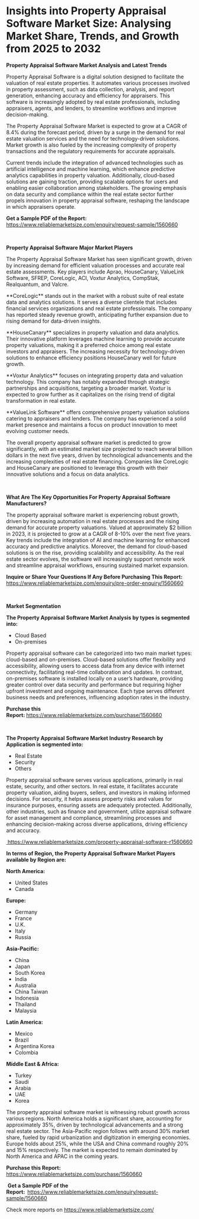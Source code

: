 <p><h1>Insights into Property Appraisal Software Market Size: Analysing Market Share, Trends, and Growth from 2025 to 2032</h1></p><p><strong>Property Appraisal Software Market Analysis and Latest Trends</strong></p>
<p><p>Property Appraisal Software is a digital solution designed to facilitate the valuation of real estate properties. It automates various processes involved in property assessment, such as data collection, analysis, and report generation, enhancing accuracy and efficiency for appraisers. This software is increasingly adopted by real estate professionals, including appraisers, agents, and lenders, to streamline workflows and improve decision-making.</p><p>The Property Appraisal Software Market is expected to grow at a CAGR of 8.4% during the forecast period, driven by a surge in the demand for real estate valuation services and the need for technology-driven solutions. Market growth is also fueled by the increasing complexity of property transactions and the regulatory requirements for accurate appraisals. </p><p>Current trends include the integration of advanced technologies such as artificial intelligence and machine learning, which enhance predictive analytics capabilities in property valuation. Additionally, cloud-based solutions are gaining traction, providing scalable options for users and enabling easier collaboration among stakeholders. The growing emphasis on data security and compliance within the real estate sector further propels innovation in property appraisal software, reshaping the landscape in which appraisers operate.</p></p>
<p><strong>Get a Sample PDF of the Report:&nbsp;</strong> <a href="https://www.reliablemarketsize.com/enquiry/request-sample/1560660?utm_campaign=3075&utm_medium=2&utm_source=Github&utm_content=ia&utm_term=09032025&utm_id=property-appraisal-software">https://www.reliablemarketsize.com/enquiry/request-sample/1560660</a></p>
<p>&nbsp;</p>
<p><strong>Property Appraisal Software Major Market Players</strong></p>
<p><p>The Property Appraisal Software Market has seen significant growth, driven by increasing demand for efficient valuation processes and accurate real estate assessments. Key players include Aprao, HouseCanary, ValueLink Software, SFREP, CoreLogic, ACI, Voxtur Analytics, CompStak, Realquantum, and Valcre.</p><p>**CoreLogic** stands out in the market with a robust suite of real estate data and analytics solutions. It serves a diverse clientele that includes financial services organizations and real estate professionals. The company has reported steady revenue growth, anticipating further expansion due to rising demand for data-driven insights.</p><p>**HouseCanary** specializes in property valuation and data analytics. Their innovative platform leverages machine learning to provide accurate property valuations, making it a preferred choice among real estate investors and appraisers. The increasing necessity for technology-driven solutions to enhance efficiency positions HouseCanary well for future growth.</p><p>**Voxtur Analytics** focuses on integrating property data and valuation technology. This company has notably expanded through strategic partnerships and acquisitions, targeting a broader market. Voxtur is expected to grow further as it capitalizes on the rising trend of digital transformation in real estate.</p><p>**ValueLink Software** offers comprehensive property valuation solutions catering to appraisers and lenders. The company has experienced a solid market presence and maintains a focus on product innovation to meet evolving customer needs.</p><p>The overall property appraisal software market is predicted to grow significantly, with an estimated market size projected to reach several billion dollars in the next five years, driven by technological advancements and the increasing complexities of real estate financing. Companies like CoreLogic and HouseCanary are positioned to leverage this growth with their innovative solutions and a focus on data analytics.</p></p>
<p>&nbsp;</p>
<p><strong>What Are The Key Opportunities For Property Appraisal Software Manufacturers?</strong></p>
<p><p>The property appraisal software market is experiencing robust growth, driven by increasing automation in real estate processes and the rising demand for accurate property valuations. Valued at approximately $2 billion in 2023, it is projected to grow at a CAGR of 8-10% over the next five years. Key trends include the integration of AI and machine learning for enhanced accuracy and predictive analytics. Moreover, the demand for cloud-based solutions is on the rise, providing scalability and accessibility. As the real estate sector evolves, the software will increasingly support remote work and streamline appraisal workflows, ensuring sustained market expansion.</p></p>
<p><strong>Inquire or Share Your Questions If Any Before Purchasing This Report:</strong> <a href="https://www.reliablemarketsize.com/enquiry/pre-order-enquiry/1560660?utm_campaign=3075&utm_medium=2&utm_source=Github&utm_content=ia&utm_term=09032025&utm_id=property-appraisal-software">https://www.reliablemarketsize.com/enquiry/pre-order-enquiry/1560660</a></p>
<p>&nbsp;</p>
<p><strong>Market Segmentation</strong></p>
<p><strong>The Property Appraisal Software Market Analysis by types is segmented into:</strong></p>
<p><ul><li>Cloud Based</li><li>On-premises</li></ul></p>
<p><p>Property appraisal software can be categorized into two main market types: cloud-based and on-premises. Cloud-based solutions offer flexibility and accessibility, allowing users to access data from any device with internet connectivity, facilitating real-time collaboration and updates. In contrast, on-premises software is installed locally on a user’s hardware, providing greater control over data security and performance but requiring higher upfront investment and ongoing maintenance. Each type serves different business needs and preferences, influencing adoption rates in the industry.</p></p>
<p><strong>Purchase this Report:&nbsp;</strong><a href="https://www.reliablemarketsize.com/purchase/1560660?utm_campaign=3075&utm_medium=2&utm_source=Github&utm_content=ia&utm_term=09032025&utm_id=property-appraisal-software">https://www.reliablemarketsize.com/purchase/1560660</a></p>
<p>&nbsp;</p>
<p><strong>The Property Appraisal Software Market Industry Research by Application is segmented into:</strong></p>
<p><ul><li>Real Estate</li><li>Security</li><li>Others</li></ul></p>
<p><p>Property appraisal software serves various applications, primarily in real estate, security, and other sectors. In real estate, it facilitates accurate property valuation, aiding buyers, sellers, and investors in making informed decisions. For security, it helps assess property risks and values for insurance purposes, ensuring assets are adequately protected. Additionally, other industries, such as finance and government, utilize appraisal software for asset management and compliance, streamlining processes and enhancing decision-making across diverse applications, driving efficiency and accuracy.</p></p>
<p><a href="https://www.reliablemarketsize.com/property-appraisal-software-r1560660?utm_campaign=3075&utm_medium=2&utm_source=Github&utm_content=ia&utm_term=09032025&utm_id=property-appraisal-software">&nbsp;https://www.reliablemarketsize.com/property-appraisal-software-r1560660</a></p>
<p><strong>In terms of Region, the Property Appraisal Software Market Players available by Region are:</strong></p>
<p>
    <p> <strong> North America: </strong>
        <ul>
            <li>United States</li>
            <li>Canada</li>
        </ul>
        </p> 
    <p> <strong> Europe: </strong>
        <ul>
            <li>Germany</li>
            <li>France</li>
            <li>U.K.</li>
            <li>Italy</li>
            <li>Russia</li>
        </ul>
        </p> 
    <p> <strong> Asia-Pacific: </strong>
        <ul>
            <li>China</li>
            <li>Japan</li>
            <li>South Korea</li>
            <li>India</li>
            <li>Australia</li>
            <li>China Taiwan</li>
            <li>Indonesia</li>
            <li>Thailand</li>
            <li>Malaysia</li>
        </ul>
        </p> 
    <p> <strong> Latin America: </strong>
        <ul>
            <li>Mexico</li>
            <li>Brazil</li>
            <li>Argentina Korea</li>
            <li>Colombia</li>
        </ul>
        </p> 
    <p> <strong> Middle East & Africa: </strong>
        <ul>
            <li>Turkey</li>
            <li>Saudi</li>
            <li>Arabia</li>
            <li>UAE</li>
            <li>Korea</li>
        </ul>
    </p>
    </p>
<p><p>The property appraisal software market is witnessing robust growth across various regions. North America holds a significant share, accounting for approximately 35%, driven by technological advancements and a strong real estate sector. The Asia-Pacific region follows with around 30% market share, fueled by rapid urbanization and digitization in emerging economies. Europe holds about 25%, while the USA and China command roughly 20% and 15% respectively. The market is expected to remain dominated by North America and APAC in the coming years.</p></p>
<p><strong>Purchase this Report: </strong><a href="https://www.reliablemarketsize.com/purchase/1560660?utm_campaign=3075&utm_medium=2&utm_source=Github&utm_content=ia&utm_term=09032025&utm_id=property-appraisal-software">https://www.reliablemarketsize.com/purchase/1560660</a></p>
<p>&nbsp;<strong>Get a Sample PDF of the Report:&nbsp;&nbsp;</strong><a href="https://www.reliablemarketsize.com/enquiry/request-sample/1560660?utm_campaign=3075&utm_medium=2&utm_source=Github&utm_content=ia&utm_term=09032025&utm_id=property-appraisal-software">https://www.reliablemarketsize.com/enquiry/request-sample/1560660</a></p>
<p><strong></strong></p>
<p>Check more reports on <a href="https://www.reliablemarketsize.com/?utm_campaign=3075&utm_medium=2&utm_source=Github&utm_content=ia&utm_term=09032025&utm_id=property-appraisal-software">https://www.reliablemarketsize.com/</a></p>